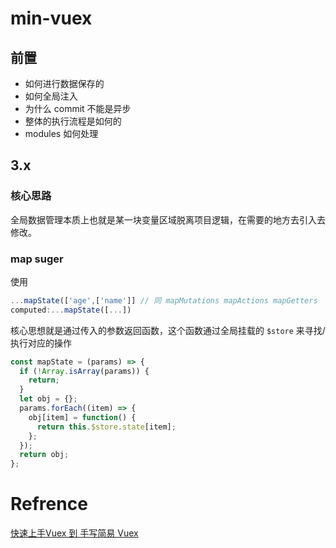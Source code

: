 # min-vuex

## 前置

* 如何进行数据保存的
* 如何全局注入
* 为什么 commit 不能是异步
* 整体的执行流程是如何的
* modules 如何处理



## 3.x

###  核心思路

全局数据管理本质上也就是某一块变量区域脱离项目逻辑，在需要的地方去引入去修改。





### map suger

使用

```js
...mapState(['age',['name']] // 同 mapMutations mapActions mapGetters
computed:...mapState([...])
```

核心思想就是通过传入的参数返回函数，这个函数通过全局挂载的 `$store` 来寻找/执行对应的操作

```js
const mapState = (params) => {
  if (!Array.isArray(params)) {
    return;
  }
  let obj = {};
  params.forEach((item) => {
    obj[item] = function() {
      return this.$store.state[item];
    };
  });
  return obj;
};
```













# Refrence

[快速上手Vuex 到 手写简易 Vuex](https://juejin.cn/post/6994337441314242590#heading-26)
